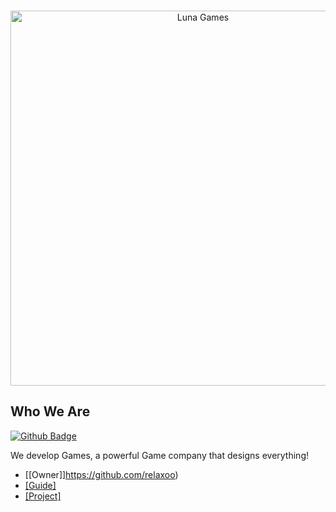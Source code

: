 <div align="center">
	<br />
	<p>
		<a href="https://github.com/relaxoo"><img src="https://i.ibb.co/SwGBVSq/Bild-2023-08-18-122046771-removebg-preview.png" width="600" alt="Luna Games" /></a>
	</p>
</div>

## Who We Are
[![Github Badge](http://img.shields.io/badge/-Github-black?style=flat-square&logo=github&link=https://github.com/Raphael065/)](https://github.com/relaxoo/) 

We develop Games, a powerful Game company that designs everything! 


- [[Owner]]https://github.com/relaxoo)
- [[Guide]](https://github.com/relaxoo)
- [[Project]](https://github.com/relaxoo)
